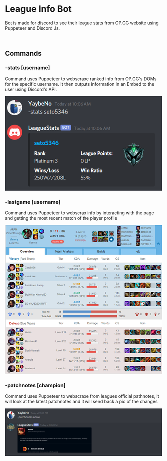 # League Info Bot

Bot is made for discord to see their league stats from OP.GG website using Puppeteer and Discord Js.

<br/>

## Commands

### -stats [username]

Command uses Puppeteer to webscrape ranked info from OP.GG's DOMs for the specific username. It then outputs information in an Embed to the user using Discord's API.

![](img/statsimg.png)

### -lastgame [username]

Command uses Puppeteer to webscrap info by interacting with the page and getting the most recent match of the player profile

![VISUAL:](img/match.png)

### -patchnotes [champion]

Command uses Puppeteer to webscrape from leagues official pathnotes, it will look at the latest patchnotes and it will send back a pic of the changes

![](img/lastpatch-command.png)

